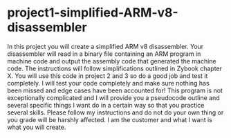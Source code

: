 # project1-simplified-ARM-v8-disassembler
In this project you will create a simplified ARM v8 disassembler. Your disassembler will read in a binary file containing an ARM program in machine code and output the assembly code that generated the machine code. The instructions will follow simplifications outlined in Zybook chapter X. You will use this code in project 2 and 3 so do a good job and test it completely.  I will test your code completely and make sure nothing has been missed and edge cases have been accounted for!  This program is not exceptionally complicated and I will provide you a pseudocode outline and several specific things I want do in a certain way so that you practice several skills.  Please follow my instructions and do not do your own thing or you grade will be harshly affected.  I am the customer and what I want is what you will create.
